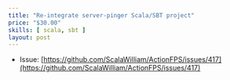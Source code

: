 ```yaml
---
title: "Re-integrate server-pinger Scala/SBT project"
price: "$30.00"
skills: [ scala, sbt ]
layout: post
---
```


- Issue: [https://github.com/ScalaWilliam/ActionFPS/issues/417](https://github.com/ScalaWilliam/ActionFPS/issues/417)

